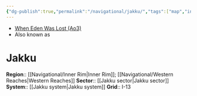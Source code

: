 ```yaml
---
{"dg-publish":true,"permalink":"/navigational/jakku/","tags":["map","innerrim","western","unfinished","planet"]}
---
```


- [When Eden Was Lost (Ao3)](https://archiveofourown.org/works/19334440/chapters/45992584)
- Also known as
# Jakku

**Region**::  [[Navigational/Inner Rim\|Inner Rim]]; [[Navigational/Western Reaches\|Western Reaches]]
**Sector**::  [[Jakku sector\|Jakku sector]]
**System**::  [[Jakku system\|Jakku system]]
**Grid**::  I-13
